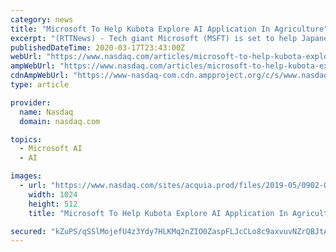 ```yaml
---
category: news
title: "Microsoft To Help Kubota Explore AI Application In Agriculture"
excerpt: "(RTTNews) - Tech giant Microsoft (MSFT) is set to help Japanese tractor and heavy equipment manufacturer Kubota with digital transformation. Both the companies have entered a multi-year strategic alliance,"
publishedDateTime: 2020-03-17T23:43:00Z
webUrl: "https://www.nasdaq.com/articles/microsoft-to-help-kubota-explore-ai-application-in-agriculture-2020-03-17"
ampWebUrl: "https://www.nasdaq.com/articles/microsoft-to-help-kubota-explore-ai-application-in-agriculture-2020-03-17?amp"
cdnAmpWebUrl: "https://www-nasdaq-com.cdn.ampproject.org/c/s/www.nasdaq.com/articles/microsoft-to-help-kubota-explore-ai-application-in-agriculture-2020-03-17?amp"
type: article

provider:
  name: Nasdaq
  domain: nasdaq.com

topics:
  - Microsoft AI
  - AI

images:
  - url: "https://www.nasdaq.com/sites/acquia.prod/files/2019-05/0902-Q19%20Total%20Markets%20photos%20and%20gif_CC8.jpg?1260061287"
    width: 1024
    height: 512
    title: "Microsoft To Help Kubota Explore AI Application In Agriculture"

secured: "kZuPS/qSSlMojefU4z3Ydy7HLKMq2nZIO0ZaspFLJcCLo8c9axvuvNZrQBJtA01s1Qy2AZBduI/2YpGiRknPl7Gk4EwUFen1pRImTUfjsn/eOv6Ec6KSDYDsLxj5M2GeTbFqLINEEABr7LwfNvBtZc5SXukjRWU1uNPZCu2QkcutqS93sc7JEGHj+fLVgFJzZ64Gyu49FSQ5H1yagzomXIlbTA+W0K1dAeNnp6Wl/lHL/d3QRCyb/aby+ye0hwXHpsvNgoWl0CLkx1V6OcUCgKl7Ls3Ks7wpbZUoAWr0BXWtSgdCwln7s4uH015exlH7;dfcAgCAX7L/EjkQ3t/BMOQ=="
---
```


